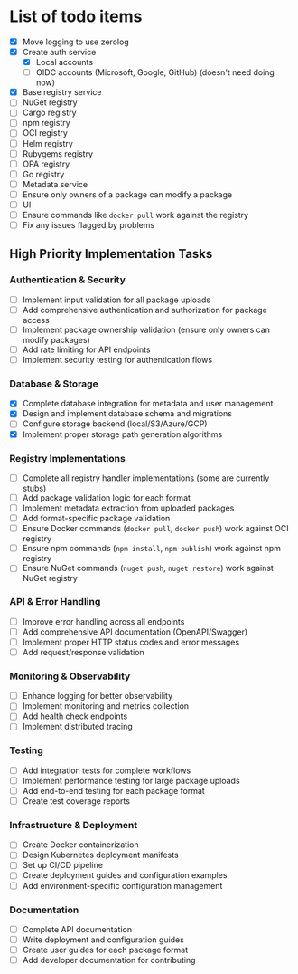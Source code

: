 # List of todo items

- [x] Move logging to use zerolog
- [x] Create auth service
  - [x] Local accounts
  - [ ] OIDC accounts (Microsoft, Google, GitHub) (doesn't need doing now)
- [x] Base registry service
- [ ] NuGet registry
- [ ] Cargo registry
- [ ] npm registry
- [ ] OCI registry
- [ ] Helm registry
- [ ] Rubygems registry
- [ ] OPA registry
- [ ] Go registry
- [ ] Metadata service
- [ ] Ensure only owners of a package can modify a package
- [ ] UI
- [ ] Ensure commands like `docker pull` work against the registry
- [ ] Fix any issues flagged by problems

## High Priority Implementation Tasks

### Authentication & Security
- [ ] Implement input validation for all package uploads
- [ ] Add comprehensive authentication and authorization for package access
- [ ] Implement package ownership validation (ensure only owners can modify packages)
- [ ] Add rate limiting for API endpoints
- [ ] Implement security testing for authentication flows

### Database & Storage
- [x] Complete database integration for metadata and user management
- [x] Design and implement database schema and migrations
- [ ] Configure storage backend (local/S3/Azure/GCP)
- [x] Implement proper storage path generation algorithms

### Registry Implementations
- [ ] Complete all registry handler implementations (some are currently stubs)
- [ ] Add package validation logic for each format
- [ ] Implement metadata extraction from uploaded packages
- [ ] Add format-specific package validation
- [ ] Ensure Docker commands (`docker pull`, `docker push`) work against OCI registry
- [ ] Ensure npm commands (`npm install`, `npm publish`) work against npm registry
- [ ] Ensure NuGet commands (`nuget push`, `nuget restore`) work against NuGet registry

### API & Error Handling
- [ ] Improve error handling across all endpoints
- [ ] Add comprehensive API documentation (OpenAPI/Swagger)
- [ ] Implement proper HTTP status codes and error messages
- [ ] Add request/response validation

### Monitoring & Observability
- [ ] Enhance logging for better observability
- [ ] Implement monitoring and metrics collection
- [ ] Add health check endpoints
- [ ] Implement distributed tracing

### Testing
- [ ] Add integration tests for complete workflows
- [ ] Implement performance testing for large package uploads
- [ ] Add end-to-end testing for each package format
- [ ] Create test coverage reports

### Infrastructure & Deployment
- [ ] Create Docker containerization
- [ ] Design Kubernetes deployment manifests
- [ ] Set up CI/CD pipeline
- [ ] Create deployment guides and configuration examples
- [ ] Add environment-specific configuration management

### Documentation
- [ ] Complete API documentation
- [ ] Write deployment and configuration guides
- [ ] Create user guides for each package format
- [ ] Add developer documentation for contributing
